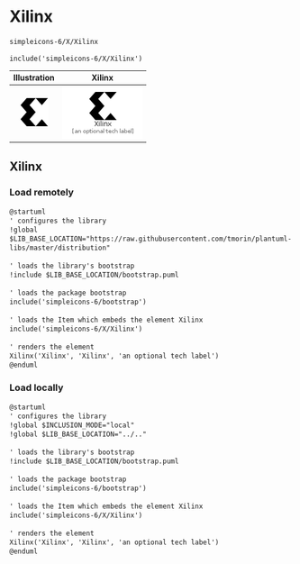 # Xilinx


```text
simpleicons-6/X/Xilinx
```

```text
include('simpleicons-6/X/Xilinx')
```



| Illustration | Xilinx |
| :---: | :---: |
| ![illustration for Illustration](../../simpleicons-6/X/Xilinx.png) | ![illustration for Xilinx](../../simpleicons-6/X/Xilinx.Local.png) |




## Xilinx

### Load remotely
```plantuml
@startuml
' configures the library
!global $LIB_BASE_LOCATION="https://raw.githubusercontent.com/tmorin/plantuml-libs/master/distribution"

' loads the library's bootstrap
!include $LIB_BASE_LOCATION/bootstrap.puml

' loads the package bootstrap
include('simpleicons-6/bootstrap')

' loads the Item which embeds the element Xilinx
include('simpleicons-6/X/Xilinx')

' renders the element
Xilinx('Xilinx', 'Xilinx', 'an optional tech label')
@enduml
```

### Load locally
```plantuml
@startuml
' configures the library
!global $INCLUSION_MODE="local"
!global $LIB_BASE_LOCATION="../.."

' loads the library's bootstrap
!include $LIB_BASE_LOCATION/bootstrap.puml

' loads the package bootstrap
include('simpleicons-6/bootstrap')

' loads the Item which embeds the element Xilinx
include('simpleicons-6/X/Xilinx')

' renders the element
Xilinx('Xilinx', 'Xilinx', 'an optional tech label')
@enduml
```

